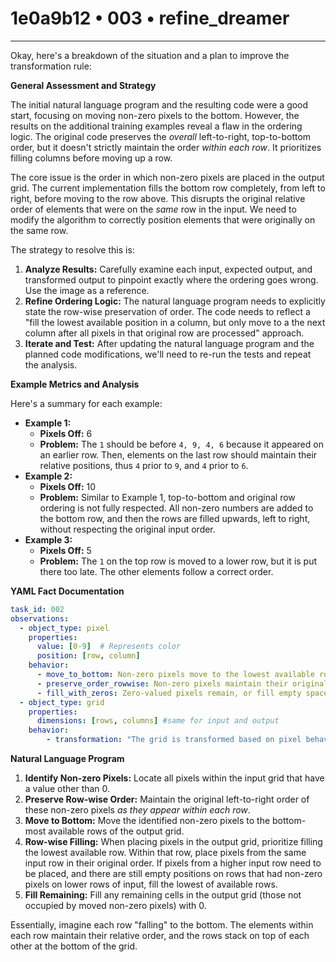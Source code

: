 # 1e0a9b12 • 003 • refine_dreamer

---
Okay, here's a breakdown of the situation and a plan to improve the transformation rule:

**General Assessment and Strategy**

The initial natural language program and the resulting code were a good start, focusing on moving non-zero pixels to the bottom. However, the results on the additional training examples reveal a flaw in the ordering logic.  The original code preserves the *overall* left-to-right, top-to-bottom order, but it doesn't strictly maintain the order *within each row*. It prioritizes filling columns before moving up a row.

The core issue is the order in which non-zero pixels are placed in the output grid. The current implementation fills the bottom row completely, from left to right, before moving to the row above.  This disrupts the original relative order of elements that were on the *same* row in the input.  We need to modify the algorithm to correctly position elements that were originally on the same row.

The strategy to resolve this is:

1. **Analyze Results:**  Carefully examine each input, expected output, and transformed output to pinpoint exactly where the ordering goes wrong. Use the image as a reference.
2. **Refine Ordering Logic:**  The natural language program needs to explicitly state the row-wise preservation of order. The code needs to reflect a "fill the lowest available position in a column, but only move to a the next column after all pixels in that original row are processed" approach.
3. **Iterate and Test:**  After updating the natural language program and the planned code modifications, we'll need to re-run the tests and repeat the analysis.

**Example Metrics and Analysis**

Here's a summary for each example:

*   **Example 1:**
    *   **Pixels Off:** 6
    *   **Problem:** The `1` should be before `4, 9, 4, 6` because it appeared on an earlier row. Then, elements on the last row should maintain their relative positions, thus `4` prior to `9`, and `4` prior to `6`.
*   **Example 2:**
    *   **Pixels Off:** 10
    *   **Problem:** Similar to Example 1, top-to-bottom and original row ordering is not fully respected. All non-zero numbers are added to the bottom row, and then the rows are filled upwards, left to right, without respecting the original input order.
*   **Example 3:**
    *   **Pixels Off:** 5
    *   **Problem:** The `1` on the top row is moved to a lower row, but it is put there too late. The other elements follow a correct order.

**YAML Fact Documentation**

```yaml
task_id: 002
observations:
  - object_type: pixel
    properties:
      value: [0-9]  # Represents color
      position: [row, column]
    behavior:
      - move_to_bottom: Non-zero pixels move to the lowest available row.
      - preserve_order_rowwise: Non-zero pixels maintain their original left-to-right order within each row.
      - fill_with_zeros: Zero-valued pixels remain, or fill empty spaces.
  - object_type: grid
    properties:
      dimensions: [rows, columns] #same for input and output
    behavior:
        - transformation: "The grid is transformed based on pixel behaviors"
```

**Natural Language Program**

1.  **Identify Non-zero Pixels:** Locate all pixels within the input grid that have a value other than 0.
2.  **Preserve Row-wise Order:** Maintain the original left-to-right order of these non-zero pixels *as they appear within each row*.
3.  **Move to Bottom:** Move the identified non-zero pixels to the bottom-most available rows of the output grid.
4.  **Row-wise Filling:** When placing pixels in the output grid, prioritize filling the lowest available row. Within that row, place pixels from the same input row in their original order. If pixels from a higher input row need to be placed, and there are still empty positions on rows that had non-zero pixels on lower rows of input, fill the lowest of available rows.
5.  **Fill Remaining:** Fill any remaining cells in the output grid (those not occupied by moved non-zero pixels) with 0.

Essentially, imagine each row "falling" to the bottom. The elements within each row maintain their relative order, and the rows stack on top of each other at the bottom of the grid.

